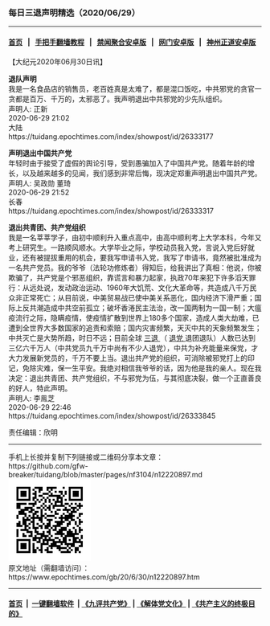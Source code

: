 ### 每日三退声明精选（2020/06/29）
------------------------

#### [首页](https://github.com/gfw-breaker/banned-news1/blob/master/README.md) &nbsp;&nbsp;|&nbsp;&nbsp; [手把手翻墙教程](https://github.com/gfw-breaker/guides/wiki) &nbsp;&nbsp;|&nbsp;&nbsp; [禁闻聚合安卓版](https://github.com/gfw-breaker/bn-android) &nbsp;&nbsp;|&nbsp;&nbsp; [网门安卓版](https://github.com/oGate2/oGate) &nbsp;&nbsp;|&nbsp;&nbsp; [神州正道安卓版](https://github.com/SzzdOgate/update) 



<div class="post_content" id="artbody" itemprop="articleBody">
 <!-- article content begin -->
 <p>
  【大纪元2020年06月30日讯】
 </p>
 <p>
  <strong>
   退队声明
  </strong>
  <br/>
  我是一名食品店的销售员，老百姓真是太难了，都是混口饭吃，中共邪党的贪官一贪都是百万、千万的，太邪恶了。我声明退出中共邪党的少先队组织。
  <br/>
  声明人: 正新
  <br/>
  2020-06-29 21:02
  <br/>
  大陆
  <br/>
  https://tuidang.epochtimes.com/index/showpost/id/26333177
 </p>
 <p>
  <strong>
   声明退出中国共产党
  </strong>
  <br/>
  年轻时由于接受了虚假的舆论引导，受到愚骗加入了中国共产党。随着年龄的增长，以及越来越多的见闻，我们感到非常后悔，现决定郑重声明退出中国共产党。
  <br/>
  声明人: 吴政勋 董琦
  <br/>
  2020-06-29 21:52
  <br/>
  长春
  <br/>
  https://tuidang.epochtimes.com/index/showpost/id/26333317
 </p>
 <p>
  <strong>
   退出共青团、共产党组织
  </strong>
  <br/>
  我是一名莘莘学子，由初中顺利升入重点高中，由高中顺利考上大学本科，今年又考上研究生。一路顺风顺水。大学毕业之际，学校动员我入党，言说入党后好就业，还有被提拔重用的机会，要我写申请书入党，我写了申请书，竟然被批准成为一名共产党员。我的爷爷（法轮功修炼者）得知后，给我讲出了真相：他说，你被欺骗了，共产党是个邪恶组织，靠谎言和暴力起家，执政70年来犯下许多滔天罪行：从远处说，发动政治运动、1960年大饥荒、文化大革命等，共造成八千万民众非正常死亡；从目前说，中美贸易战已使中美关系恶化，国内经济下滑严重；国际上反共潮造成中共空前孤立；破坏香淃民主法治，改一国两制为一国一制；大瘟疫流行之际，隐瞒疫情，使疫情扩散到世界上180多个国家，造成人类大劫难，已遭到全世界大多数国家的追责和索赔；国内灾害频繁，天灭中共的天象频繁发生；中共灭亡是大势所趋，时日不远；目前全球
  <a href="https://www.epochtimes.com/gb/tag/%E4%B8%89%E9%80%80.html">
   三退
  </a>
  （
  <a href="https://www.epochtimes.com/gb/tag/%E9%80%80%E5%85%9A.html">
   退党
  </a>
  退团退队）人数已达到三亿六千万人（中共党员九千万中尚有不少人退党），中共为补充能量来保党，才大力发展新党员的，千万不要上当。退出共产党的组织，可消除被邪党打上的印记，免除灾难，保一生平安。我绝对相信我爷爷的话，因为他是我的亲人。现在我决定：退出共青团、共产党组织，不与邪党为伍，与其彻底决裂，做一个正直善良的好人，特此声明。
  <br/>
  声明人: 李鳯芝
  <br/>
  2020-06-29 22:46
  <br/>
  https://tuidang.epochtimes.com/index/showpost/id/26333845
 </p>
 <p>
  责任编辑：欣明
 </p>
 <!-- article content end -->
 <div id="below_article_ad">
 </div>
</div>

<hr/>
手机上长按并复制下列链接或二维码分享本文章：<br/>
https://github.com/gfw-breaker/tuidang/blob/master/pages/nf3104/n12220897.md <br/>
<a href='https://github.com/gfw-breaker/tuidang/blob/master/pages/nf3104/n12220897.md'><img src='https://github.com/gfw-breaker/tuidang/blob/master/pages/nf3104/n12220897.md.png'/></a> <br/>
原文地址（需翻墙访问）：https://www.epochtimes.com/gb/20/6/30/n12220897.htm


------------------------
#### [首页](https://github.com/gfw-breaker/banned-news/blob/master/README.md) &nbsp;|&nbsp; [一键翻墙软件](https://github.com/gfw-breaker/nogfw/blob/master/README.md) &nbsp;| [《九评共产党》](https://github.com/gfw-breaker/9ping.md/blob/master/README.md#九评之一评共产党是什么) | [《解体党文化》](https://github.com/gfw-breaker/jtdwh.md/blob/master/README.md) | [《共产主义的终极目的》](https://github.com/gfw-breaker/gczydzjmd.md/blob/master/README.md)


<img src='http://gfw-breaker.win/tuidang/pages/nf3104/n12220897.md' width='0px' height='0px'/>